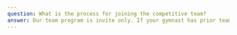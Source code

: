 ```yaml
---
question: What is the process for joining the competitive team?
answer: Our team program is invite only. If your gymnast has prior team experience, please request an evaluation with our about for placement. If your gymnast does not have team experience, a "Level 2" class is available for qualifying gymnasts.
---
```

